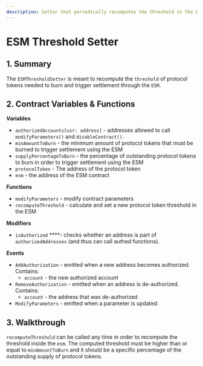 ```yaml
---
description: Setter that periodically recomputes the threshold in the ESM
---
```


# ESM Threshold Setter

## 1. Summary <a id="1-introduction-summary"></a>

The `ESMThresholdSetter` is meant to recompute the `threshold` of protocol tokens needed to burn and trigger settlement through the `ESM`.

## 2. Contract Variables & Functions <a id="2-contract-details"></a>

**Variables**

* `authorizedAccounts[usr: address]` - addresses allowed to call `modifyParameters()` and `disableContract()`.
* `minAmountToBurn` - the minimum amount of protocol tokens that must be burned to trigger settlement using the ESM
* `supplyPercentageToBurn` - the percentage of outstanding protocol tokens to burn in order to trigger settlement using the ESM
* `protocolToken` - The address of the protocol token
* `esm` - the address of the ESM contract

**Functions**

* `modifyParameters` - modify contract parameters
* `recomputeThreshold` - calculate and set a new protocol token threshold in the ESM

**Modifiers**

* `isAuthorized` ****- checks whether an address is part of `authorizedAddresses` \(and thus can call authed functions\).

**Events**

* `AddAuthorization` - emitted when a new address becomes authorized. Contains:
  * `account` - the new authorized account
* `RemoveAuthorization` - emitted when an address is de-authorized. Contains:
  * `account` - the address that was de-authorized
* `ModifyParameters` - emitted when a parameter is updated.

## 3. Walkthrough <a id="2-contract-details"></a>

`recomputeThreshold` can be called any time in order to recompute the threshold inside the `esm`. The computed threshold must be higher than or equal to `minAmountToBurn` and it should be a specific percentage of the outstanding supply of protocol tokens.

